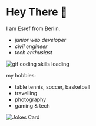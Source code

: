 # Hey There 👋

I am Esref from Berlin.
- _junior web developer_
- _civil engineer_
- _tech enthusiast_ 

![gif coding skills loading](https://media.tenor.com/CzdMW7wnLn8AAAAC/coding.gif=10x5)

my hobbies:
- table tennis, soccer, basketball 
- travelling 
- photography
- gaming & tech

<!-- Markdown -->

![Jokes Card](https://readme-jokes.vercel.app/api)
